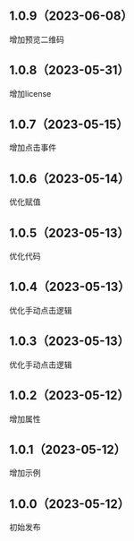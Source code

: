 ## 1.0.9（2023-06-08）
增加预览二维码
## 1.0.8（2023-05-31）
增加license
## 1.0.7（2023-05-15）
增加点击事件
## 1.0.6（2023-05-14）
优化赋值
## 1.0.5（2023-05-13）
优化代码
## 1.0.4（2023-05-13）
优化手动点击逻辑
## 1.0.3（2023-05-13）
优化手动点击逻辑
## 1.0.2（2023-05-12）
增加属性
## 1.0.1（2023-05-12）
增加示例
## 1.0.0（2023-05-12）
初始发布
